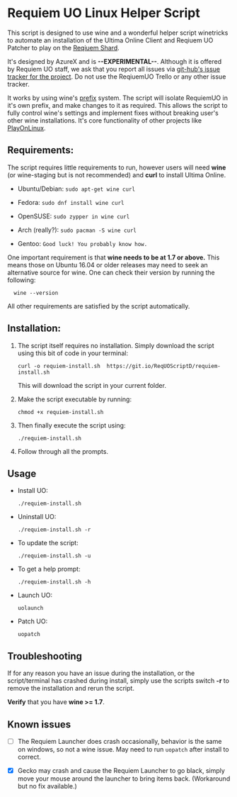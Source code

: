 # Requiem UO Linux Helper Script

This script is designed to use wine and a wonderful helper script winetricks to automate an installation of the Ultima Online Client and Reqiuem UO Patcher to play on the [Reqiuem Shard](http://www.13thrones.com/wordpress/).

It's designed by AzureX and is **--EXPERIMENTAL--**. Although it is offered by Requiem UO staff, we ask that you report all issues via [git-hub's issue tracker for the project](https://github.com/AzureX1212/RequiemUOLinuxScript/issues). Do not use the ReqiuemUO Trello or any other issue tracker.

It works by using wine's [prefix](https://wiki.winehq.org/FAQ#Can_I_store_the_virtual_Windows_installation_somewhere_other_than_.7E.2F.wine.3F) system. The script will isolate RequiemUO in it's own prefix, and make changes to it as required. This allows the script to fully control wine's settings and implement fixes without breaking user's other wine installations. It's core functionality of other projects like [PlayOnLinux](https://www.playonlinux.com/en/).

## Requirements:

The script requires little requirements to run, however users will need **wine** (or wine-staging but is not recommended) and **curl** to install Ultima Online.

* Ubuntu/Debian: `sudo apt-get wine curl`

* Fedora: `sudo dnf install wine curl`

* OpenSUSE: `sudo zypper in wine curl`

* Arch (really?): `sudo pacman -S wine curl`

* Gentoo: `Good luck! You probably know how.`

One important requirement is that **wine needs to be at 1.7 or above.** This means those on Ubuntu 16.04 or older releases may need to seek an alternative source for wine. One can check their version by running the following:

      wine --version

All other requirements are satisfied by the script automatically.

## Installation:

1. The script itself requires no installation. Simply download the script using this bit of code in your terminal:

    `curl -o requiem-install.sh  https://git.io/ReqUOScriptD/requiem-install.sh`

    This will download the script in your current folder.

2. Make the script executable by running:

    `chmod +x requiem-install.sh`

3. Then finally execute the script using:

    `./requiem-install.sh`

4. Follow through all the prompts.

## Usage
* Install UO:

    `./requiem-install.sh`

* Uninstall UO:

    `./requiem-install.sh -r`

* To update the script:

    `./requiem-install.sh -u`

* To get a help prompt:

    `./requiem-install.sh -h`

* Launch UO:

    `uolaunch`

* Patch UO:

    `uopatch`

## Troubleshooting

If for any reason you have an issue during the installation, or the script/terminal has crashed during install, simply use the scripts switch **-r** to remove the installation and rerun the script.


**Verify** that you have **wine >= 1.7**.

## Known issues
- [ ] The Requiem Launcher does crash occasionally, behavior is the same on windows, so not a wine issue. May need to run `uopatch` after install to correct.

- [x] Gecko may crash and cause the Requiem Launcher to go black, simply move your mouse around the launcher to bring items back. (Workaround but no fix available.)
